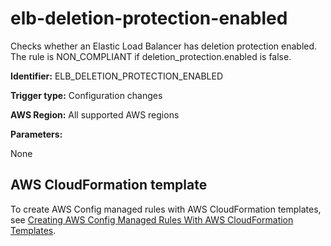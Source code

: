 # elb\-deletion\-protection\-enabled<a name="elb-deletion-protection-enabled"></a>

Checks whether an Elastic Load Balancer has deletion protection enabled\. The rule is NON\_COMPLIANT if deletion\_protection\.enabled is false\. 

**Identifier:** ELB\_DELETION\_PROTECTION\_ENABLED

**Trigger type:** Configuration changes

**AWS Region:** All supported AWS regions

**Parameters:**

None  

## AWS CloudFormation template<a name="w24aac11c29c17b7d167c15"></a>

To create AWS Config managed rules with AWS CloudFormation templates, see [Creating AWS Config Managed Rules With AWS CloudFormation Templates](aws-config-managed-rules-cloudformation-templates.md)\.